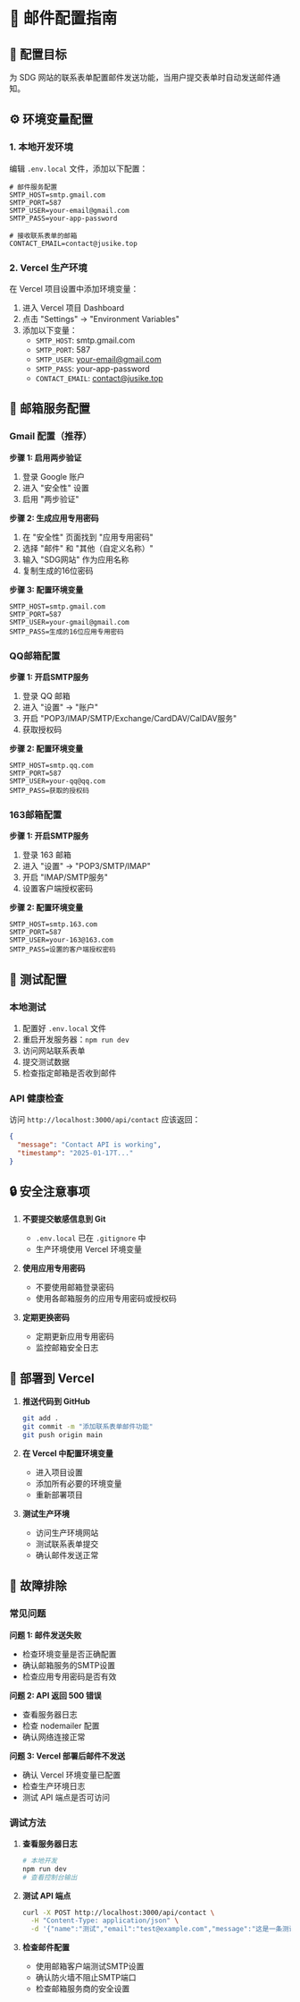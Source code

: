 # 📧 邮件配置指南

## 🎯 配置目标
为 SDG 网站的联系表单配置邮件发送功能，当用户提交表单时自动发送邮件通知。

## ⚙️ 环境变量配置

### 1. 本地开发环境
编辑 `.env.local` 文件，添加以下配置：

```env
# 邮件服务配置
SMTP_HOST=smtp.gmail.com
SMTP_PORT=587
SMTP_USER=your-email@gmail.com
SMTP_PASS=your-app-password

# 接收联系表单的邮箱
CONTACT_EMAIL=contact@jusike.top
```

### 2. Vercel 生产环境
在 Vercel 项目设置中添加环境变量：
1. 进入 Vercel 项目 Dashboard
2. 点击 "Settings" → "Environment Variables"
3. 添加以下变量：
   - `SMTP_HOST`: smtp.gmail.com
   - `SMTP_PORT`: 587
   - `SMTP_USER`: your-email@gmail.com
   - `SMTP_PASS`: your-app-password
   - `CONTACT_EMAIL`: contact@jusike.top

## 📮 邮箱服务配置

### Gmail 配置（推荐）

**步骤 1: 启用两步验证**
1. 登录 Google 账户
2. 进入 "安全性" 设置
3. 启用 "两步验证"

**步骤 2: 生成应用专用密码**
1. 在 "安全性" 页面找到 "应用专用密码"
2. 选择 "邮件" 和 "其他（自定义名称）"
3. 输入 "SDG网站" 作为应用名称
4. 复制生成的16位密码

**步骤 3: 配置环境变量**
```env
SMTP_HOST=smtp.gmail.com
SMTP_PORT=587
SMTP_USER=your-gmail@gmail.com
SMTP_PASS=生成的16位应用专用密码
```

### QQ邮箱配置

**步骤 1: 开启SMTP服务**
1. 登录 QQ 邮箱
2. 进入 "设置" → "账户"
3. 开启 "POP3/IMAP/SMTP/Exchange/CardDAV/CalDAV服务"
4. 获取授权码

**步骤 2: 配置环境变量**
```env
SMTP_HOST=smtp.qq.com
SMTP_PORT=587
SMTP_USER=your-qq@qq.com
SMTP_PASS=获取的授权码
```

### 163邮箱配置

**步骤 1: 开启SMTP服务**
1. 登录 163 邮箱
2. 进入 "设置" → "POP3/SMTP/IMAP"
3. 开启 "IMAP/SMTP服务"
4. 设置客户端授权密码

**步骤 2: 配置环境变量**
```env
SMTP_HOST=smtp.163.com
SMTP_PORT=587
SMTP_USER=your-163@163.com
SMTP_PASS=设置的客户端授权密码
```

## 🧪 测试配置

### 本地测试
1. 配置好 `.env.local` 文件
2. 重启开发服务器：`npm run dev`
3. 访问网站联系表单
4. 提交测试数据
5. 检查指定邮箱是否收到邮件

### API 健康检查
访问 `http://localhost:3000/api/contact` 应该返回：
```json
{
  "message": "Contact API is working",
  "timestamp": "2025-01-17T..."
}
```

## 🔒 安全注意事项

1. **不要提交敏感信息到 Git**
   - `.env.local` 已在 `.gitignore` 中
   - 生产环境使用 Vercel 环境变量

2. **使用应用专用密码**
   - 不要使用邮箱登录密码
   - 使用各邮箱服务的应用专用密码或授权码

3. **定期更换密码**
   - 定期更新应用专用密码
   - 监控邮箱安全日志

## 🚀 部署到 Vercel

1. **推送代码到 GitHub**
   ```bash
   git add .
   git commit -m "添加联系表单邮件功能"
   git push origin main
   ```

2. **在 Vercel 中配置环境变量**
   - 进入项目设置
   - 添加所有必要的环境变量
   - 重新部署项目

3. **测试生产环境**
   - 访问生产环境网站
   - 测试联系表单提交
   - 确认邮件发送正常

## 📝 故障排除

### 常见问题

**问题 1: 邮件发送失败**
- 检查环境变量是否正确配置
- 确认邮箱服务的SMTP设置
- 检查应用专用密码是否有效

**问题 2: API 返回 500 错误**
- 查看服务器日志
- 检查 nodemailer 配置
- 确认网络连接正常

**问题 3: Vercel 部署后邮件不发送**
- 确认 Vercel 环境变量已配置
- 检查生产环境日志
- 测试 API 端点是否可访问

### 调试方法

1. **查看服务器日志**
   ```bash
   # 本地开发
   npm run dev
   # 查看控制台输出
   ```

2. **测试 API 端点**
   ```bash
   curl -X POST http://localhost:3000/api/contact \
     -H "Content-Type: application/json" \
     -d '{"name":"测试","email":"test@example.com","message":"这是一条测试消息，长度超过10个字符"}'
   ```

3. **检查邮件配置**
   - 使用邮箱客户端测试SMTP设置
   - 确认防火墙不阻止SMTP端口
   - 检查邮箱服务商的安全设置
